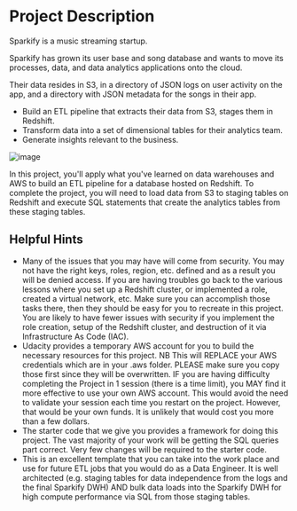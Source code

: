 # Project Description

Sparkify is a music streaming startup.

Sparkify has grown its user base and song database and wants to move its processes, data, and data analytics applications onto the cloud.

Their data resides in S3, in a directory of JSON logs on user activity on the app, and a directory with JSON metadata for the songs in their app. 
- Build an ETL pipeline that extracts their data from S3, stages them in Redshift.
- Transform data into a set of dimensional tables for their analytics team.
- Generate insights relevant to the business.

![image](https://github.com/shekharbiswas/DE-AWS/assets/32758439/5dd1a83f-ed01-4098-859a-a7a277644afe)



In this project, you'll apply what you've learned on data warehouses and AWS to build an ETL pipeline for a database hosted on Redshift. To complete the project, you will need to load data from S3 to staging tables on Redshift and execute SQL statements that create the analytics tables from these staging tables.

## Helpful Hints
- Many of the issues that you may have will come from security. You may not have the right keys, roles, region, etc. defined and as a result you will be denied access. If you are having troubles go back to the various lessons where you set up a Redshift cluster, or implemented a role, created a virtual network, etc. Make sure you can accomplish those tasks there, then they should be easy for you to recreate in this project. You are likely to have fewer issues with security if you implement the role creation, setup of the Redshift cluster, and destruction of it via Infrastructure As Code (IAC).
- Udacity provides a temporary AWS account for you to build the necessary resources for this project. NB This will REPLACE your AWS credentials which are in your .aws folder. PLEASE make sure you copy those first since they will be overwritten. IF you are having difficulty completing the Project in 1 session (there is a time limit), you MAY find it more effective to use your own AWS account. This would avoid the need to validate your session each time you restart on the project. However, that would be your own funds. It is unlikely that would cost you more than a few dollars.
- The starter code that we give you provides a framework for doing this project. The vast majority of your work will be getting the SQL queries part correct. Very few changes will be required to the starter code.
- This is an excellent template that you can take into the work place and use for future ETL jobs that you would do as a Data Engineer. It is well architected (e.g. staging tables for data independence from the logs and the final Sparkify DWH) AND bulk data loads into the Sparkify DWH for high compute performance via SQL from those staging tables.
